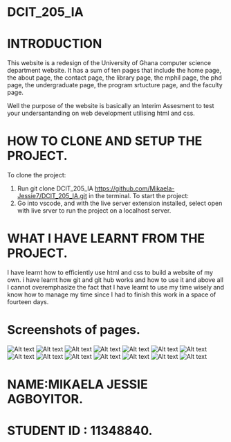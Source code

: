 # DCIT_205_IA

# INTRODUCTION

This website is a redesign of the University of Ghana computer science department website. It has a sum of ten pages that include the home page, the about page, the contact page, the library page, the mphil page, the phd page, the undergraduate page, the program srtucture page, and the faculty page.

Well the purpose of the website is basically an Interim Assesment to test your undersantanding on web development utilising html and css.

# HOW TO CLONE AND SETUP THE PROJECT.

To clone the project:

1. Run git clone DCIT_205_IA https://github.com/Mikaela-Jessie7/DCIT_205_IA.git in the terminal.
   To start the project:
2. Go into vscode, and with the live server extension installed, select open with live srver to run the project on a localhost server.

# WHAT I HAVE LEARNT FROM THE PROJECT.

I have learnt how to efficiently use html and css to build a website of my own. i have learnt how git and git hub works and how to use it and above all I cannot overemphasize the fact that I have learnt to use my time wisely and know how to manage my time since I had to finish this work in a space of fourteen days.

# Screenshots of pages.

![Alt text](home.png)
![Alt text](home-2.png)
![Alt text](home-3.png)
![Alt text](msc-2.png)
![Alt text](msc-3.png)
![Alt text](msc-page.png)
![Alt text](undergrad-1.png)
![Alt text](undergrad-2.png)
![Alt text](undergrad-3.png)
![Alt text](hod.png)
![Alt text](hod-2.png)
![Alt text](events.png)
![Alt text](events-2.png)
![Alt text](events-3.png)

# NAME:MIKAELA JESSIE AGBOYITOR.

# STUDENT ID : 11348840.
